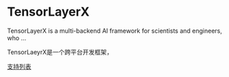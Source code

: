 # TensorLayerX
TensorLayerX is a multi-backend AI framework for scientists and engineers, who ...

TensorLaeyrX是一个跨平台开发框架，

[支持列表](https://shimo.im/sheets/kJGCCTxXvqj99RGV/F5m5Z)
